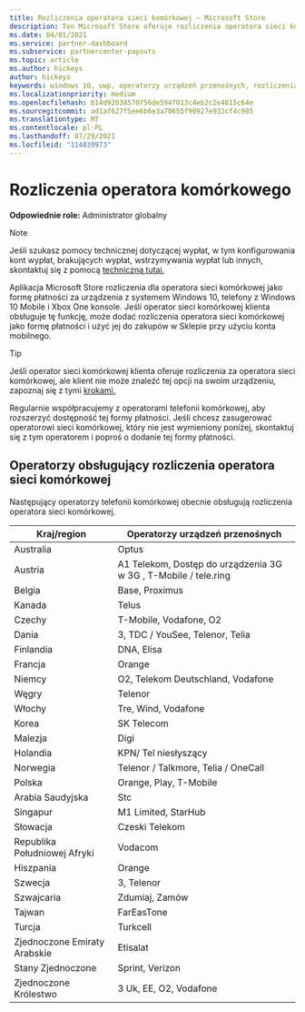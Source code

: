 ```yaml
---
title: Rozliczenia operatora sieci komórkowej — Microsoft Store
description: Ten Microsoft Store oferuje rozliczenia operatora sieci komórkowej jako formę płatności dla operatorów sieci komórkowej, którzy obsługują tę funkcję.
ms.date: 04/01/2021
ms.service: partner-dashboard
ms.subservice: partnercenter-payouts
ms.topic: article
ms.author: hickeys
author: hickeys
keywords: windows 10, uwp, operatorzy urządzeń przenośnych, rozliczenia za urządzenia przenośne, rozliczenia operatora sieci komórkowej
ms.localizationpriority: medium
ms.openlocfilehash: b14d92038570756de594f013c4eb2c2e4615c64e
ms.sourcegitcommit: ad1af627f5ee6b6e3a70655f90927e932cf4c985
ms.translationtype: MT
ms.contentlocale: pl-PL
ms.lasthandoff: 07/29/2021
ms.locfileid: "114839973"
---
```

# <a name="mobile-operator-billing"></a>Rozliczenia operatora komórkowego

**Odpowiednie role:** Administrator globalny

> [!NOTE]
> Jeśli szukasz pomocy technicznej dotyczącej wypłat, w tym konfigurowania kont wypłat, brakujących wypłat, wstrzymywania wypłat lub innych, skontaktuj się z pomocą [techniczną tutaj.](https://developer.microsoft.com/windows/support)

Aplikacja Microsoft Store rozliczenia dla operatora sieci komórkowej jako formę płatności za urządzenia z systemem Windows 10, telefony z Windows 10 Mobile i Xbox One konsole. Jeśli operator sieci komórkowej klienta obsługuje tę funkcję, może dodać rozliczenia operatora sieci komórkowej jako formę płatności i użyć jej do zakupów w Sklepie przy użyciu konta mobilnego.

> [!TIP]
> Jeśli operator sieci komórkowej klienta oferuje rozliczenia za operatora sieci komórkowej, ale klient nie może znaleźć tej opcji na swoim urządzeniu, zapoznaj się z tymi [krokami.](https://support.microsoft.com/instantanswers/b25d6dd6-fb8b-3710-1e13-4d30eb01b51f)

Regularnie współpracujemy z operatorami telefonii komórkowej, aby rozszerzyć dostępność tej formy płatności. Jeśli chcesz zasugerować operatorowi sieci komórkowej, który nie jest wymieniony poniżej, skontaktuj się z tym operatorem i poproś o dodanie tej formy płatności.

## <a name="operators-that-support-mobile-operator-billing"></a>Operatorzy obsługujący rozliczenia operatora sieci komórkowej

Następujący operatorzy telefonii komórkowej obecnie obsługują rozliczenia operatora sieci komórkowej.

| Kraj/region       | Operatorzy urządzeń przenośnych                                        |
|----------------------|---------------------------------------------------------|
| Australia            | Optus                                                   |
| Austria              | A1 Telekom, Dostęp do urządzenia 3G w 3G , T-Mobile / tele.ring  |
| Belgia              | Base, Proximus                                          |
| Kanada               | Telus                                                   |
| Czechy              | T-Mobile, Vodafone, O2                                  |
| Dania              | 3, TDC / YouSee, Telenor, Telia                         |
| Finlandia              | DNA, Elisa                                              |
| Francja               | Orange                                                  |
| Niemcy              | O2, Telekom Deutschland, Vodafone                       |
| Węgry              | Telenor                                                 |
| Włochy                | Tre, Wind, Vodafone                                     |
| Korea                | SK Telecom                                              |
| Malezja             | Digi                                                    |
| Holandia          | KPN/ Tel niesłyszący                                 |
| Norwegia               | Telenor / Talkmore, Telia / OneCall                     |
| Polska               | Orange, Play, T-Mobile                                  |
| Arabia Saudyjska         | Stc                                                     |
| Singapur            | M1 Limited, StarHub                                     |
| Słowacja             | Czeski Telekom                                          |
| Republika Południowej Afryki         | Vodacom                                                 |
| Hiszpania                | Orange                                                  |
| Szwecja               | 3, Telenor                                              |
| Szwajcaria          | Zdumiaj, Zamów                                       |
| Tajwan               | FarEasTone                                              |
| Turcja               | Turkcell                                                |
| Zjednoczone Emiraty Arabskie | Etisalat                                                |
| Stany Zjednoczone        | Sprint, Verizon                                         |
| Zjednoczone Królestwo       | 3 Uk, EE, O2, Vodafone                                 |
